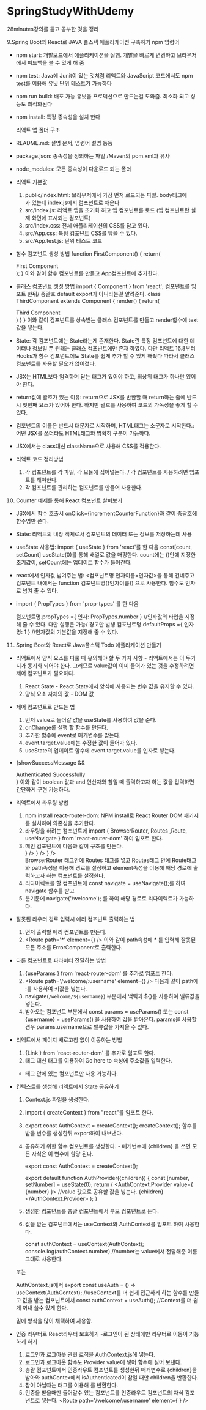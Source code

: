 # SpringStudyWithUdemy
28minutes강의를 듣고 공부한 것을 정리


9.Spring Boot와 React로 JAVA 풀스택 애플리케이션 구축하기
  npm 명령어
- npm start: 개발모드에서 애플리케이션을 실행. 개발을 빠르게 변경하고 브라우저에서 피드백을 볼 수 있게 해 줌
- npm test: Java에 Junit이 있는 것처럼 리액트와 JavaScript 코드에서도 npm test를 이용해 유닛 단위 테스트가 가능하다
- npm run build: 배포 가능 유닛을 프로덕션으로 만드는걸 도와줌. 최소화 되고 성능도 최적화된다
- npm install: 특정 종속성을 설치 한다

  리액트 앱 폴더 구조
- README.md: 설명 문서, 명령어 설명 등등
- package.json: 종속성을 정의하는 파일 /Maven의 pom.xml과 유사
- node_modules: 모든 종속성이 다운로드 되는 폴더
- 리액트 기본값
  1. public/index.html: 브라우저에서 가장 먼저 로드되는 파일. body태그에 <div id="root"></div>가 있는데 index.js에서 컴포넌트로 채운다 
  2. src/index.js: 리액트 앱을 초기화 하고 앱 컴포넌트를 로드 (앱 컴포넌트란 실제 화면에 표시되는 컴포넌트)
  3. src/index.css: 전체 애플리케이션의 CSS를 담고 있다.
  4. src/App.css: 특정 컴포넌트 CSS를 담을 수 있다.
  5. src/App.test.js: 단위 테스트 코드

- 함수 컴포넌트 생성 방법
  function FirstComponent() {
    return(
      <div className='FirstComponent'>First Component</div>
    );
  }
  이와 같이 함수 컴포넌트를 만들고 App컴포넌트에 추가한다.

- 클래스 컴포넌트 생성 방법
  import { Component } from 'react'; 컴포넌트를 임포트 한뒤/ 중괄호 default export가 아니라는걸 알려준다.
  class ThirdComponent extends Component {
    render() {
      return(
        <div className='ThirdComponent'>Third Component</div>
      )
    }
  }
  이와 같이 컴포넌트를 상속받는 클래스 컴포넌트를 만들고 render합수에 text값을 넣는다.

- State: 각 컴포넌트에는 State라는게 존재한다. State란 특정 컴포넌트에 대한 데이터나 정보일 뿐 원래는 클래스 컴포넌트에만 존재 하였다. 다만 리액트 16.8부터 Hooks가 함수 컴포넌트에도 State를 쉽게 추가 할 수 있게 해줬다
  따라서 클래스 컴포넌트를 사용할 필요가 없어졌다.
  
- JSX는 HTML보다 엄격하며 닫는 태그가 있어야 하고, 최상위 태그가 하나만 있어야 한다.

- return값에 괄호가 있는 이유: return으로 JSX를 반환할 때 return하는 줄에 반드시 첫번째 요소가 있어야 한다. 하지만 괄호를 사용하여 코드의 가독성을 좋게 할 수 있다.

- 컴포넌트의 이름은 반드시 대문자로 시작하며, HTML태그는 소문자로 시작한다.: 어떤 JSX를 쓰더라도 HTML태그와 명확히 구분이 가능하다.

- JSX에서는 class대신 className으로 사용해 CSS를 적용한다.

- 리액트 코드 정리방법
  1. 각 컴포넌트를 각 파일, 각 모듈에 집어넣는다.  / 각 컴포넌트를 사용하려면 임포트를 해야한다.
  2. 각 컴포넌트를 관리하는 컴포넌트를 만들어 사용한다.
 




10. Counter 예제를 통해 React 컴포넌트 살펴보기
- JSX에서 함수 호출시 onClick={incrementCounterFunction}과 같이 중괄호에 함수명만 쓴다.

- State: 리액트의 내장 객체로서 컴포넌트의 데이터 또는 정보를 저장하는데 사용
  
- useState 사용법: import { useState } from 'react'를 한 다음 const[count, setCount] useState(0)를 통해 배열로 값을 매핑한다. count에는 ()안에 지정한 초기값이, setCount에는 업데이트 함수가 들어간다.
  
- react에서 인자값 넘겨주는 법: <컴포넌트명 인자이름=인자값>을 통해 건네주고 컴포넌트 내에서는 function 컴포넌트명({인자이름}) 으로 사용한다. 함수도 인자로 넘겨 줄 수 있다. 

- import { PropTypes } from 'prop-types' 를 한 다음

  컴포넌트명.propTypes ={
    인자: PropTypes.number
  } //인자값의 타입을 지정해 줄 수 있다. 다만 실행은 가능/ 경고만 발생
  컴포넌트명.defaultProps ={
    인자명: 1
  } //인자값의 기본값을 지정해 줄 수 있다.



11. Spring Boot와 React로 Java풀스택 Todo 애플리케이션 만들기
- 리액트에서 양식 요소를 다룰 때 유의해야 할 두 가지 사항 - 리액트에서는 이 두가지가 동기화 되어야 한다. 그러므로 value값이 이미 들어가 있는 것을 수정하려면 제어 컴포넌트가 필요하다. 
  1. React State - React State에서 양식에 사용되는 변수 값을 유지할 수 있다.
  2. 양식 요소 자체의 값 - DOM 값
- 제어 컴포넌트로 만드는 법
  1. 먼저 value로 들어갈 값을 useState를 사용하여 값을 준다.
  2. onChange롤 실행 할 함수를 만든다.
  3. 추가한 함수에 event로 매개변수를 받는다.
  4. event.target.value에는 수정한 값이 들어가 있다.
  5. useState의 업데이트 함수에 event.target.value를 인자로 넣는다.  

- {showSuccessMessage && <div className='successMessage'>Authenticated Successfully</div>} 이와 같이 boolean 값과 and 연산자와 참일 때 출력하고자 하는 값을 입력하면 간단하게 구현 가능하다.

- 리액트에서 라우팅 방법 
  1. npm install react-router-dom: NPM install로 React Router DOM 패키지를 설치하여 의존성을 추가한다.
  2. 라우팅을 하려는 컴포넌트에 import { BrowserRouter, Routes ,Route, useNavigate } from 'react-router-dom' 하여 임포트 한다.
  3. 메인 컴포넌트에 다음과 같이 구조를 만든다.
     <div className="TodoApp">
          <BrowserRouter>
              <Routes>
                  <Route path='/' element={<LoginComponent />} />
                  <Route path='/login' element={<LoginComponent />} />
                  <Route path='/welcome' element={<WelcomeComponent />} />
              </Routes>
          </BrowserRouter>
      </div>
      BrowserRouter 태그안에 Routes 태그를 넣고 Routes태그 안에 Route태그와 path속성을 이용해 경로를 설정하고 element속성을 이용해 해당 경로에 출력하고자 하는 컴포넌트를 설정한다.
  4. 리다이렉트를 할 컴포넌트에 const navigate = useNavigate();를 하여 navigate 함수를 받고
  5. 분기문에 navigate('/welcome'); 를 하여 해당 경로로 리다이렉트가 가능하다. 

- 잘못된 라우터 경로 입력시 에러 컴포넌트 출력하는 법
  1. 먼저 출력할 에러 컴포넌트를 만든다.
  2. <Route path='*' element={<ErrorComponent />} /> 이와 같이 path속성에 * 를 입력해 잘못된 모든 주소를 ErrorComponent로 출력한다.
 
- 다른 컴포넌트로 파라미터 전달하는 방법
  1. {useParams } from 'react-router-dom' 를 추가로 임포트 한다.
  2. <Route path='/welcome/:username' element={<WelcomeComponent />} /> 다음과 같이 path에 :를 사용하여 키값을 넣는다.
  3. navigate(`/welcome/${username}`) 부분에서 백틱과 ${}를 사용하여 밸류값을 넣는다.
  4. 받아오는 컴포넌트 부분에서  const params = useParams() 또는 const {username} = useParams() 을 사용하여 값을 받아온다. params을 사용할 경우 params.username으로 밸류값을 가져올 수 있다.

- 리액트에서 페이지 새로고침 없이 이동하는 방법
  1. {Link } from 'react-router-dom' 를 추가로 임포트 한다.
  2. <a>태그 대신 <link>태그를 이용하여 <Link to='/todos'>Go here</Link> to 속성에 주소값을 입력한다.
  - <BrowserRouter>태그 안에 있는 컴포넌트만 사용 가능하다. 

- 컨텍스트를 생성해 리액트에서 State 공유하기
  1. Context.js 파일을 생성한다.
  2. import { createContext } from "react"를 임포트 한다.
  3. export const AuthContext = createContext();  createContext(); 함수를 받을 변수를 생성한뒤 export하여 내보낸다.
  4. 공유하기 위한 함수 컴포넌트를 생성한다. - 매개변수에 {children} 을 쓰면 모든 자식은 이 변수에 할당 된다.
  
     export const AuthContext = createContext();
     
     export default function AuthProvider({children}) {
      const [number, setNumber] = useState(0);
      return (
          <AuthContext.Provider value={ {number} }>  //value 값으로 공유할 값을 넣는다. 
              {children}
          </AuthContext.Provider>
      );
    } 
     
  5. 생성한 컴포넌트를 총괄 컴포넌트에서 부모 컴포넌트로 둔다.
  6. 값을 받는 컴포넌트에서는 useContext와 AuthContext를 임포트 하여 사용한다.
    
     const authContext = useContext(AuthContext); 
     console.log(authContext.number) //number는 value에서 전달해준 이름 그대로 사용한다.
 
  또는
  
    AuthContext.js에서 export const useAuth = () => useContext(AuthContext); //useContext를 더 쉽게 접근하게 하는 함수를 만들고
    값을 받는 컴포넌트에서
      const authContext = useAuth();  //Context를 더 쉽게 꺼내 쓸수 있게 한다.

  밑에 방식을 많이 채택하여 사용함.

- 인증 라우터로 React라우터 보호하기 -로그인이 된 상태에만 라우터로 이동이 가능하게 하기
  1. 로그인과 로그아웃 관련 로직을 AuthContext.js에 넣는다.
  2. 로그인과 로그아웃 함수도 Provider value에 넣어 함수에 실어 보낸다.
  3. 총괄 컴포넌트에서 인증라우트 컴포넌트를 생성한뒤 매개변수로 {children}을 받아와 authContex에서 isAuthenticated이 참일 때만 children을 반환한다.
  4. 참이 아닐때는 <Navigate>태그를 이용해 <Navigate to="/" />를 반환한다.
  5. 인증을 받을때만 들어갈수 있는 컴포넌트를 인증라우트 컴포넌트의 자식 컴포넌트로 넣는다.
     <Route path='/welcome/:username' element={
        <AuthenticatedRoute>
            <WelcomeComponent />
        </AuthenticatedRoute>
      } />
